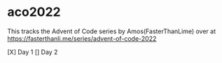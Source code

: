 # aco2022

This tracks the Advent of Code series by Amos(FasterThanLime) over at https://fasterthanli.me/series/advent-of-code-2022

[X] Day 1
[] Day 2
